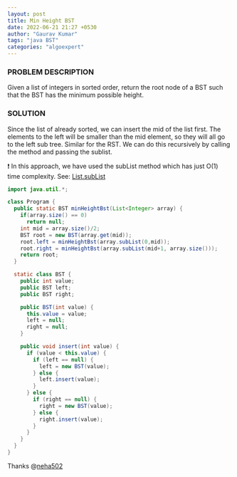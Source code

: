 ```yaml
---
layout: post
title: Min Height BST
date: 2022-06-21 21:27 +0530
author: "Gaurav Kumar"
tags: "java BST"
categories: "algoexpert"
---
```


### PROBLEM DESCRIPTION

Given a list of integers in sorted order, return the root node of a BST such that the BST has the minimum possible height.

### SOLUTION

Since the list of already sorted, we can insert the mid of the list first. The elements to the left will be smaller than the mid element, so they will all go to the left sub tree. Similar for the RST. We can do this recursively by calling the method and passing the sublist.

:exclamation: In this approach, we have used the subList method which has just O(1) time complexity. See: [List.subList](https://docs.oracle.com/javase/8/docs/api/java/util/List.html#subList-int-int-)

```java
import java.util.*;

class Program {
  public static BST minHeightBst(List<Integer> array) {
    if(array.size() == 0)
      return null;
    int mid = array.size()/2;
    BST root = new BST(array.get(mid));
    root.left = minHeightBst(array.subList(0,mid));
    root.right = minHeightBst(array.subList(mid+1, array.size()));
    return root;
  }

  static class BST {
    public int value;
    public BST left;
    public BST right;

    public BST(int value) {
      this.value = value;
      left = null;
      right = null;
    }

    public void insert(int value) {
      if (value < this.value) {
        if (left == null) {
          left = new BST(value);
        } else {
          left.insert(value);
        }
      } else {
        if (right == null) {
          right = new BST(value);
        } else {
          right.insert(value);
        }
      }
    }
  }
}
```

Thanks @[neha502](https://github.com/neha502)
